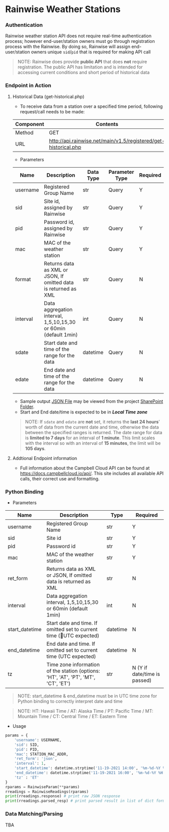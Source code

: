 # Rainwise Weather Stations

### Authentication

Rainwise weather station API does not require real-time authentication process; however end-user/station owners must go through registration process with the Rainwise. By doing so, Rainwise will assign end-user/station owners unique `sid`/`pid` that is required for making API call

> NOTE: Rainwise does provide **public API** that does **not** require registration. The public API has limitation and is intended for accessing current conditions and short period of historical data

### Endpoint in Action

1. Historical Data (get-historical.php)

   - To receive data from a station over a specified time period, following request/call needs to be made:

   | Component | Contents                                                     |
   | --------- | ------------------------------------------------------------ |
   | Method    | GET                                                          |
   | URL       | http://api.rainwise.net/main/v1.5/registered/get-historical.php |
   
   - Parameters
   
   | Name     | Description                                                  | Data Type | Parameter Type | Required |
   | -------- | ------------------------------------------------------------ | --------- | -------------- | -------- |
   | username | Registered Group Name                                        | str       | Query          | Y        |
   | sid      | Site id, assigned by Rainwise                                | str       | Query          | Y        |
   | pid      | Password id, assigned by Rainwise                            | str       | Query          | Y        |
   | mac      | MAC of the weather station                                   | str       | Query          | Y        |
   | format   | Returns data as XML or JSON, If omitted data is returned as XML | str       | Query          | N        |
   | interval | Data aggregation interval, 1,5,10,15,30 or 60min (default 1min) | int       | Query          | N        |
   | sdate    | Start date and time of the range for the data                | datetime  | Query          | N        |
   | edate    | End date and time of the range for the data                  | datetime  | Query          | N        |
   
   - Sample output [JSON File](https://michiganstate.sharepoint.com/sites/Geography-EnviroweatherTeam/_layouts/15/download.aspx?UniqueId=b15e7ca07c2b48aca994aaaaebfe7ba0&e=LOoBjP) may be viewed from the project [SharePoint Folder](https://michiganstate.sharepoint.com/:f:/r/sites/Geography-EnviroweatherTeam/Shared%20Documents/Data%20on%20Demand/ADS%20ENVWX%20API%20Project/Vendor%20API%20and%20station%20info/Sample%20Weather%20Data%20Output?csf=1&web=1&e=w3tnnc).
   - Start and End date/time is expected to be in ***Local Time zone***
   
   > NOTE: If `sdate` and `edate` are **not** set, it returns the **last 24 hours**’ worth of data from the current date and time, otherwise the data between the specified ranges is returned. The date range for data is **limited to 7 days** for an interval of **1 minute**. This limit scales with the interval so with an interval of **15 minutes**, the limit will be **105 days**.
   
   
   
4. Addtional Endpoint information

   - Full information about the Campbell Cloud API can be found at https://docs.campbellcloud.io/api/. This site includes all available API calls, their correct use and formatting.
   
   

### Python Binding

- Parameters

| Name           | Description                                                  | Type     | Required                     |
| -------------- | ------------------------------------------------------------ | -------- | ---------------------------- |
| username       | Registered Group Name                                        | str      | Y                            |
| sid            | Site id                                                      | str      | Y                            |
| pid            | Password id                                                  | str      | Y                            |
| mac            | MAC of the weather station                                   | str      | Y                            |
| ret_form       | Returns data as XML or JSON, If omitted data is returned as XML | str      | N                            |
| interval       | Data aggregation interval, 1,5,10,15,30 or 60min (default 1min) | int      | N                            |
| start_datetime | Start date and time. If omitted set to current time (UTC expected) | datetime | N                            |
| end_datetime   | End date and time. If omitted set to current time (UTC expected) | datetime | N                            |
| tz             | Time zone information of the station (options: 'HT', 'AT', 'PT', 'MT', 'CT', 'ET') | str      | N (Y if date/time is passed) |

> NOTE: start_datetime & end_datetime must be in UTC time zone for Python binding to correctly interpret date and time

> NOTE: HT: Hawaii Time / AT: Alaska Time / PT: Pacific Time / MT: Mountain Time / CT: Central Time / ET: Eastern Time

- Usage

```python
params = {
    'username': USERNAME,
    'sid': SID,
    'pid': PID,
    'mac': STATION_MAC_ADDR,
  	'ret_form': 'json',
  	'interval': 1,
    'start_datetime': datetime.strptime('11-19-2021 14:00', '%m-%d-%Y %H:%M'),
    'end_datetime': datetime.strptime('11-19-2021 16:00', '%m-%d-%Y %H:%M'),
    'tz' : 'ET'
}
rparams = RainwiseParam(**params)
rreadings = RainwiseReadings(rparams)
print(rreadings.response) # print raw JSON response
print(rreadings.parsed_resp) # print parsed result in list of dict format
```

### Data Matching/Parsing

TBA